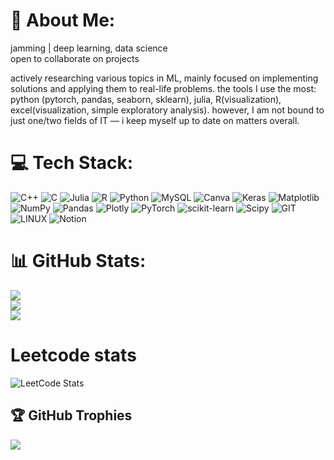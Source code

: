 # 💫 About Me:
jamming | deep learning, data science <br>open to collaborate on projects 

actively researching various topics in ML, mainly focused on implementing solutions and applying them to real-life problems. the tools I use the most: python (pytorch, pandas, seaborn, sklearn), julia, R(visualization), excel(visualization, simple exploratory analysis). however, I am not bound to just one/two fields of IT — i keep myself up to date on matters overall. 


# 💻 Tech Stack:
![C++](https://img.shields.io/badge/c++-%2300599C.svg?style=for-the-badge&logo=c%2B%2B&logoColor=white) ![C](https://img.shields.io/badge/c-%2300599C.svg?style=for-the-badge&logo=c&logoColor=white) ![Julia](https://img.shields.io/badge/-Julia-9558B2?style=for-the-badge&logo=julia&logoColor=white) ![R](https://img.shields.io/badge/r-%23276DC3.svg?style=for-the-badge&logo=r&logoColor=white) ![Python](https://img.shields.io/badge/python-3670A0?style=for-the-badge&logo=python&logoColor=ffdd54) ![MySQL](https://img.shields.io/badge/mysql-%2300000f.svg?style=for-the-badge&logo=mysql&logoColor=white) ![Canva](https://img.shields.io/badge/Canva-%2300C4CC.svg?style=for-the-badge&logo=Canva&logoColor=white) ![Keras](https://img.shields.io/badge/Keras-%23D00000.svg?style=for-the-badge&logo=Keras&logoColor=white) ![Matplotlib](https://img.shields.io/badge/Matplotlib-%23ffffff.svg?style=for-the-badge&logo=Matplotlib&logoColor=black) ![NumPy](https://img.shields.io/badge/numpy-%23013243.svg?style=for-the-badge&logo=numpy&logoColor=white) ![Pandas](https://img.shields.io/badge/pandas-%23150458.svg?style=for-the-badge&logo=pandas&logoColor=white) ![Plotly](https://img.shields.io/badge/Plotly-%233F4F75.svg?style=for-the-badge&logo=plotly&logoColor=white) ![PyTorch](https://img.shields.io/badge/PyTorch-%23EE4C2C.svg?style=for-the-badge&logo=PyTorch&logoColor=white) ![scikit-learn](https://img.shields.io/badge/scikit--learn-%23F7931E.svg?style=for-the-badge&logo=scikit-learn&logoColor=white) ![Scipy](https://img.shields.io/badge/SciPy-%230C55A5.svg?style=for-the-badge&logo=scipy&logoColor=%white) ![GIT](https://img.shields.io/badge/Git-fc6d26?style=for-the-badge&logo=git&logoColor=white) ![LINUX](https://img.shields.io/badge/Linux-FCC624?style=for-the-badge&logo=linux&logoColor=black) ![Notion](https://img.shields.io/badge/Notion-%23000000.svg?style=for-the-badge&logo=notion&logoColor=white)
# 📊 GitHub Stats:
![](https://github-readme-stats.vercel.app/api?username=elrrowwe&theme=dark&hide_border=false&include_all_commits=false&count_private=false)<br/>
![](https://github-readme-streak-stats.herokuapp.com/?user=elrrowwe&theme=dark&hide_border=false)<br/>
![](https://github-readme-stats.vercel.app/api/top-langs/?username=elrrowwe&theme=dark&hide_border=false&include_all_commits=false&count_private=false&layout=compact)

# Leetcode stats

![LeetCode Stats](https://leetcard.jacoblin.cool/elrrowwe?theme=dark&font=NTR)

## 🏆 GitHub Trophies
![](https://github-profile-trophy.vercel.app/?username=elrrowwe&theme=nord&no-frame=false&no-bg=true&margin-w=4)

<!-- Proudly created with GPRM ( https://gprm.itsvg.in ) -->

